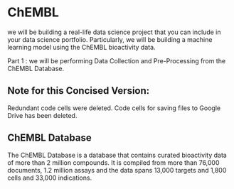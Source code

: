 # ChEMBL

we will be building a real-life data science project that you can include in your data science portfolio. Particularly, we will be building a machine learning model using the ChEMBL bioactivity data.

Part 1 : we will be performing Data Collection and Pre-Processing from the ChEMBL Database.

## Note for this Concised Version:

Redundant code cells were deleted.
Code cells for saving files to Google Drive has been deleted.

## ChEMBL Database

The ChEMBL Database is a database that contains curated bioactivity data of more than 2 million compounds. It is compiled from more than 76,000 documents, 1.2 million assays and the data spans 13,000 targets and 1,800 cells and 33,000 indications.
